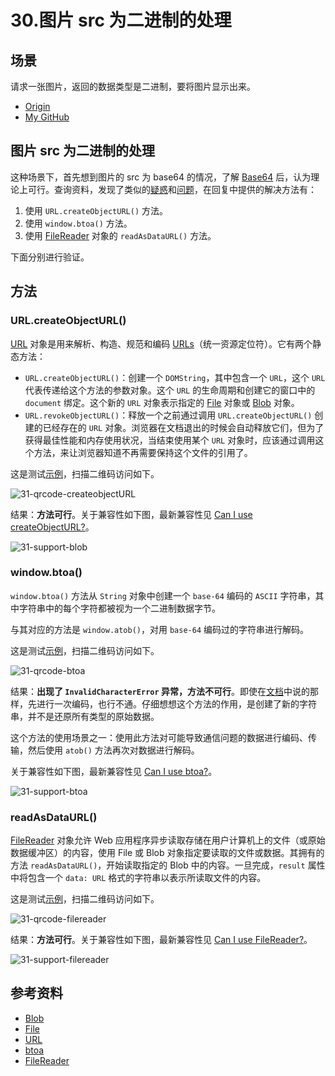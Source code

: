 # 30.图片 src 为二进制的处理
## <a name="situation"></a> 场景
请求一张图片，返回的数据类型是二进制，要将图片显示出来。


- [Origin][url-origin]
- [My GitHub][url-my-github]

## <a name="ques"></a> 图片 src 为二进制的处理
这种场景下，首先想到图片的 src 为 base64 的情况，了解 [Base64][url-segment-30] 后，认为理论上可行。查询资料，发现了类似的[疑惑][url-stackoverflow-ques1]和[问题][url-stackoverflow-ques2]，在回复中提供的解决方法有：
1. 使用 `URL.createObjectURL()` 方法。
2. 使用 `window.btoa()` 方法。
3. 使用 [FileReader][url-mdn-file-reader] 对象的 `readAsDataURL()` 方法。

下面分别进行验证。

## <a name="way"></a> 方法
### <a name="way1"></a> URL.createObjectURL()
[URL][url-mdn-url] 对象是用来解析、构造、规范和编码 [URLs][url-mdn-urls]（统一资源定位符）。它有两个静态方法：
- `URL.createObjectURL()`：创建一个 `DOMString`，其中包含一个 `URL`，这个 `URL` 代表传递给这个方法的参数对象。这个 `URL` 的生命周期和创建它的窗口中的 `document` 绑定。这个新的 `URL` 对象表示指定的 [File][url-mdn-file] 对象或 [Blob][url-mdn-blob] 对象。
- `URL.revokeObjectURL()`：释放一个之前通过调用 `URL.createObjectURL()` 创建的已经存在的 `URL` 对象。浏览器在文档退出的时候会自动释放它们，但为了获得最佳性能和内存使用状况，当结束使用某个 `URL` 对象时，应该通过调用这个方法，来让浏览器知道不再需要保持这个文件的引用了。

这是测试[示例][url-example1]，扫描二维码访问如下。

![31-qrcode-createobjectURL][url-local-qrcode-createobjectURL]

结果：**方法可行**。关于兼容性如下图，最新兼容性见 [Can I use createObjectURL?][url-caniuse-createobjectURL]。

![31-support-blob][url-local-support-blob]



### <a name="way2"></a> window.btoa()
`window.btoa()` 方法从 `String` 对象中创建一个 `base-64` 编码的 `ASCII` 字符串，其中字符串中的每个字符都被视为一个二进制数据字节。

与其对应的方法是 `window.atob()`，对用 `base-64` 编码过的字符串进行解码。

这是测试[示例][url-example2]，扫描二维码访问如下。

![31-qrcode-btoa][url-local-qrcode-btoa]

结果：**出现了 `InvalidCharacterError` 异常，方法不可行**。即使在[文档][url-mdn-btoa]中说的那样，先进行一次编码，也行不通。仔细想想这个方法的作用，是创建了新的字符串，并不是还原所有类型的原始数据。

这个方法的使用场景之一：使用此方法对可能导致通信问题的数据进行编码、传输，然后使用 `atob()` 方法再次对数据进行解码。

关于兼容性如下图，最新兼容性见 [Can I use btoa?][url-caniuse-btoa]。

![31-support-btoa][url-local-support-btoa]



### <a name="way3"></a> readAsDataURL()
[FileReader][url-mdn-file-reader] 对象允许 Web 应用程序异步读取存储在用户计算机上的文件（或原始数据缓冲区）的内容，使用 File 或 Blob 对象指定要读取的文件或数据。其拥有的方法 `readAsDataURL()`，开始读取指定的 Blob 中的内容。一旦完成，`result` 属性中将包含一个 `data: URL` 格式的字符串以表示所读取文件的内容。

这是测试[示例][url-example3]，扫描二维码访问如下。

![31-qrcode-filereader][url-local-qrcode-filereader]

结果：**方法可行**。关于兼容性如下图，最新兼容性见 [Can I use FileReader?][url-caniuse-filereader]。

![31-support-filereader][url-local-support-filereader]



## <a name="reference"></a> 参考资料
- [Blob][url-mdn-blob]
- [File][url-mdn-file]
- [URL][url-mdn-url]
- [btoa][url-mdn-btoa]
- [FileReader][url-mdn-file-reader]

[url-repository-images]:https://xxholic.github.io/segment/images

[url-stackoverflow-ques1]:https://stackoverflow.com/questions/10982712/convert-binary-data-to-base64-with-javascript
[url-stackoverflow-ques2]:https://stackoverflow.com/questions/19672685/setting-binary-data-on-img
[url-mdn-blob]:https://developer.mozilla.org/zh-CN/docs/Web/API/Blob
[url-mdn-atob]:https://developer.mozilla.org/en-US/docs/Web/API/WindowOrWorkerGlobalScope/atob
[url-mdn-btoa]:https://developer.mozilla.org/en-US/docs/Web/API/WindowOrWorkerGlobalScope/btoa
[url-mdn-file]:https://developer.mozilla.org/en-US/docs/Web/API/File
[url-mdn-url]:https://developer.mozilla.org/en-US/docs/Web/API/URL
[url-mdn-urls]:https://developer.mozilla.org/en-US/docs/Learn/Common_questions/What_is_a_URL
[url-mdn-file-reader]:https://developer.mozilla.org/en-US/docs/Web/API/FileReader

[url-blog1]:https://www.jianshu.com/p/b2c6dc5fad0a

[url-segment-30]:https://github.com/XXHolic/segment/issues/32

[url-caniuse-createobjectURL]:https://caniuse.com/#search=createObjectURL
[url-caniuse-btoa]:https://caniuse.com/#search=btoa
[url-caniuse-filereader]:https://caniuse.com/#search=FileReader

[url-example1]:https://xxholic.github.io/lab/lab-js/segment-31/31.binary-to-base64-way1.html
[url-example2]:https://xxholic.github.io/lab/lab-js/segment-31/31.binary-to-base64-way2.html
[url-example3]:https://xxholic.github.io/lab/lab-js/segment-31/31.binary-to-base64-way3.html

[url-local-qrcode-createobjectURL]:https://xxholic.github.io/segment/images/31/qrcode-createobjectURL.png
[url-local-qrcode-btoa]:https://xxholic.github.io/segment/images/31/qrcode-btoa.png
[url-local-qrcode-filereader]:https://xxholic.github.io/segment/images/31/qrcode-filereader.png
[url-local-support-blob]:https://xxholic.github.io/segment/images/31/support-blob.png
[url-local-support-btoa]:https://xxholic.github.io/segment/images/31/support-btoa.png
[url-local-support-filereader]:https://xxholic.github.io/segment/images/31/support-filereader.png

[url-origin]:https://github.com/XXHolic/segment/issues/33
[url-my-github]:https://github.com/XXHolic